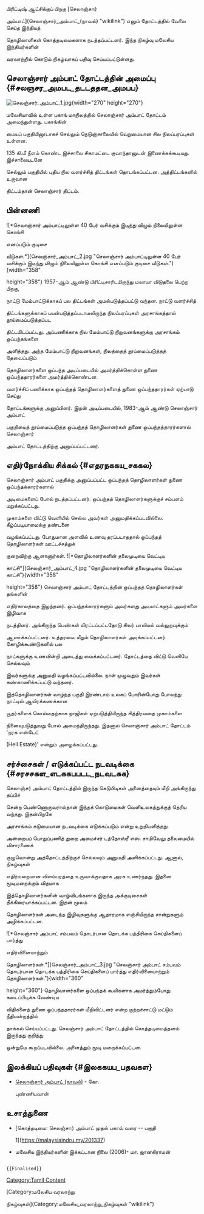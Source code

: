 பிரிட்டிஷ் ஆட்சிக்குப் பிறகு [செலாஞ்சார்
அம்பாட்](செலாஞ்சார்_அம்பாட்_(நாவல்) "wikilink") எனும் தோட்டத்தில் வேலை செய்த இந்தியத்
தொழிலாளிகள் கொத்தடிமைகளாக நடத்தப்பட்டனர். இந்த நிகழ்வு மலேசிய இந்தியர்களின்
வரலாற்றில் கொடும் நிகழ்வாகப் பதிவு செய்யப்பட்டுள்ளது.

## செலாஞ்சார் அம்பாட் தோட்டத்தின் அமைப்பு {#சலஞசர_அமபட_தடடததன_அமபப}

![](செலஞ்சார்_அம்பாட்_1.jpg "செலஞ்சார்_அம்பாட்_1.jpg"){width="270" height="270"}
மலேசியாவில் உள்ள பகாங் மாநிலத்தில் செலாஞ்சார் அம்பாட் தோட்டம் அமைந்துள்ளது. பகாங்கின்
மையப் பகுதியினூடாகச் செல்லும் நெடுஞ்சாலையில் வெறுமையான சில நிலப்பரப்புகள் உள்ளன.
135 கி.மீ நீளம் கொண்ட இச்சாலை சிகாமட்டை குவாந்தானுடன் இணைக்கக்கூடியது. இச்சாலையுடனே
செல்லும் பகுதியில் புதிய நில வளர்ச்சித் திட்டங்கள் தொடங்கப்பட்டன. அத்திட்டங்களில் உருவான
திட்டம்தான் செலாஞ்சார் திட்டம்.

## பின்னணி

![*செலாஞ்சார் அம்பாட்டிலுள்ள 40 பேர் வசிக்கும் இடிந்து விழும் நிலையிலுள்ள கொங்சி
எனப்படும் குடிசை
வீடுகள்.*](செலஞ்சார்_அம்பாட்_2.jpg "செலாஞ்சார் அம்பாட்டிலுள்ள 40 பேர் வசிக்கும் இடிந்து விழும் நிலையிலுள்ள கொங்சி எனப்படும் குடிசை வீடுகள்."){width="358"
height="358"} 1957-ஆம் ஆண்டு பிரிட்டிசாரிடமிருந்து மலாயா விடுதலை பெற்ற பிறகு,
நாட்டு மேம்பாட்டுக்காகப் பல திட்டங்கள் அமல்படுத்தப்பட்டு வந்தன. நாட்டு வளர்ச்சித்
திட்டங்களுக்காகப் பயன்படுத்தப்படாமலிருந்த நிலப்பரப்புகள் அரசாங்கத்தால் தூய்மைப்படுத்தப்பட
திட்டமிடப்பட்டது. அப்பணிக்காக நில மேம்பாட்டு நிறுவனங்களுக்கு அரசாங்கம் ஒப்பந்தங்களை
அளித்தது. அந்த மேம்பாட்டு நிறுவனங்கள், நிலத்தைத் தூய்மைப்படுத்தத் தேவைப்படும்
தொழிலாளர்களை ஒப்பந்த அடிப்படையில் அமர்த்திக்கொள்ள துணை ஒப்பந்ததாரர்களை அமர்த்திக்கொண்டன.
வளர்ச்சிப் பணிக்காக ஒப்பந்தத் தொழிலாளர்களைத் துணை ஒப்பந்ததாரர்கள் ஏற்பாடு செய்து
தோட்டங்களுக்கு அனுப்பினர். இதன் அடிப்படையில், 1983-ஆம் ஆண்டு செலாஞ்சார் அம்பாட்
பகுதியைத் தூய்மைப்படுத்த ஒப்பந்தத் தொழிலாளர்கள் துணை ஒப்பந்தத்தாரர்களால் செலாஞ்சார்
அம்பாட் தோட்டத்திற்கு அனுப்பப்பட்டனர்.

## எதிர்நோக்கிய சிக்கல் {#எதரநககய_சககல}

செலாஞ்சார் அம்பாட் பகுதிக்கு அனுப்பப்பட்ட ஒப்பந்தத் தொழிலாளர்கள் துணை ஒப்பந்தக்காரர்களால்
அடிமைகளைப் போல் நடத்தப்பட்டனர். ஒப்பந்தத் தொழிலாளர்களுக்குச் சம்பளம் மறுக்கப்பட்டது.
முகாம்களை விட்டு வெளியில் செல்ல அவர்கள் அனுமதிக்கப்படவில்லை. கீழ்ப்படியாமைக்கு தண்டனை
வழங்கப்பட்டது. போதுமான அளவில் உணவு தரப்படாததால் ஒப்பந்தத் தொழிலாளர்கள் ஊட்டச்சத்துக்
குறைவிற்கு ஆளானார்கள். ![*தொழிலாளர்களின் தலைமுடியை வெட்டிய
காட்சி*](செலஞ்சார்_அம்பாட்_4.jpg "தொழிலாளர்களின் தலைமுடியை வெட்டிய காட்சி"){width="358"
height="358"} செலாஞ்சார் அம்பாட் தோட்டத்தின் ஒப்பந்தத் தொழிலாளர்கள் தங்களின்
எதிர்காலத்தை இழந்தனர். ஒப்பந்தக்காரர்களும் அவர்களது அடியாட்களும் அவர்களை இழிவாக
நடத்தினர். அங்கிருந்த பெண்கள் மிரட்டப்பட்டதோடு சிலர் பாலியல் வல்லுறவுக்கும்
ஆளாக்கப்பட்டனர். உத்தரவை மீறும் தொழிலாளர்கள் அடிக்கப்பட்டனர். கோழிக்கூண்டுகளில் பல
நாட்களுக்கு உணவின்றி அடைத்து வைக்கப்பட்டனர். தோட்டத்தை விட்டு வெளியே செல்லவும்
இவர்களுக்கு அனுமதி வழங்கப்பட்டவில்லை. நாள் முழுவதும் இவர்கள் கண்காணிக்கப்பட்டு வந்தனர்.

இத்தொழிலாளர்கள் வாழ்ந்த பகுதி இரண்டாம் உலகப் போரின்போது போலந்து நாட்டில் ஆயிரக்கணக்கான
யூதர்களைக் கொல்வதற்காக நாஜிகள் ஏற்படுத்தியிருந்த சித்திரவதை முகாம்களை
நினைவுபடுத்துவது போல் அமைந்திருந்தது. இதனால் செலாஞ்சார் அம்பாட் தோட்டம் 'நரக எஸ்டேட்
(Hell Estate)' என்றும் அழைக்கப்பட்டது.

## சர்ச்சைகள் / எடுக்கப்பட்ட நடவடிக்கை {#சரசசகள_எடககபபடட_நடவடகக}

செலாஞ்சர் அம்பாட் தோட்டத்தில் இருந்த கெடுபிடிகள் அனைத்தையும் மீறி அங்கிருந்து தப்பிச்
சென்ற பெண்ணொருவரால்தான் இந்தக் கொடுமைகள் வெளிஉலகத்துக்குத் தெரிய வந்தது. இதன்பிறகே
அரசாங்கம் கடுமையான நடவடிக்கை எடுக்கப்படும் என்று உறுதியளித்தது.

அன்றையப் பொதுப்பணித் துறை அமைச்சர் டத்தோஸ்ரீ எஸ். சாமிவேலு தலைமையில் விசாரணைக்
குழுவொன்று அத்தோட்டத்திற்குச் செல்லவும் அனுமதி அளிக்கப்பட்டது. ஆனால், நிகழ்வுகள்
எதிர்மறையான விளம்பரத்தை உருவாக்குவதாக அரசு உணர்ந்தது. இதனை மூடிமறைக்கும் விதமாக
இத்தொழிலாளர்களின் வாழ்விடங்களாக இருந்த அக்குடிசைகள் தீக்கிரையாக்கப்பட்டன. இதன் மூலம்
தொழிலாளர்கள் அடைந்த இழிவுகளுக்கு ஆதாரமாக எஞ்சியிருந்த சான்றுகளும் அழிக்கப்பட்டன.
![*செலஞ்சார் அம்பாட் சம்பவம் தொடர்பான தொடக்க பத்திரிகை செய்திகளைப் பார்த்து
எதிர்வினையாற்றும்
தொழிலாளர்கள்.*](செலஞ்சார்_அம்பாட்_3.jpg "செலஞ்சார் அம்பாட் சம்பவம் தொடர்பான தொடக்க பத்திரிகை செய்திகளைப் பார்த்து எதிர்வினையாற்றும் தொழிலாளர்கள்."){width="360"
height="360"} தொழிலாளர்களை ஒப்பந்தக் கூலிகளாக அமர்த்தும்போது கடைப்பிடிக்க வேண்டிய
விதிகளைத் துணை ஒப்பந்ததாரர்கள் மீறிவிட்டனர் என்ற குற்றச்சாட்டு மட்டும் நீதிமன்றத்தில்
தாக்கல் செய்யப்பட்டது. செலஞ்சார் அம்பாட் தோட்டத்தில் கொத்தடிமைத்தனம் இருந்தது குறித்து
ஒன்றுமே கூறப்படவில்லை. அனைத்தும் மூடி மறைக்கப்பட்டன.

## இலக்கியப் பதிவுகள் {#இலககயப_பதவகள}

-   [செலாஞ்சார் அம்பாட் (நாவல்)](செலாஞ்சார்_அம்பாட்_(நாவல்) "wikilink") - கோ.
    புண்ணியவான்

## உசாத்துணை

-   [கொத்தடிமை: செலஞ்சார் அம்பாட் முதல் பகாவ் வரை -- பகுதி
    1](https://malaysiaindru.my/201337)
-   மலேசிய இந்தியர்களின் இக்கட்டான நிலை (2006)- மா. ஜானகிராமன்

```{=mediawiki}
{{Finalised}}
```
[Category:Tamil Content](Category:Tamil_Content "wikilink")
[Category:மலேசிய வரலாற்று
நிகழ்வுகள்](Category:மலேசிய_வரலாற்று_நிகழ்வுகள் "wikilink")
